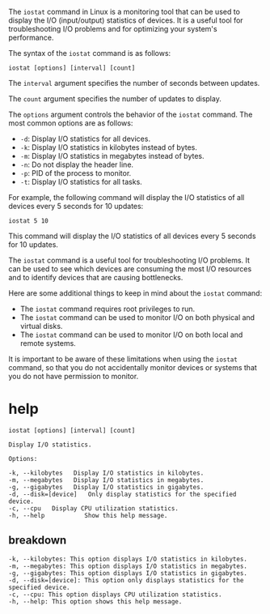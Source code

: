 The `iostat` command in Linux is a monitoring tool that can be used to display the I/O (input/output) statistics of devices. It is a useful tool for troubleshooting I/O problems and for optimizing your system's performance.

The syntax of the `iostat` command is as follows:

```
iostat [options] [interval] [count]
```

The `interval` argument specifies the number of seconds between updates.

The `count` argument specifies the number of updates to display.

The `options` argument controls the behavior of the `iostat` command. The most common options are as follows:

* `-d`: Display I/O statistics for all devices.
* `-k`: Display I/O statistics in kilobytes instead of bytes.
* `-m`: Display I/O statistics in megabytes instead of bytes.
* `-n`: Do not display the header line.
* `-p`: PID of the process to monitor.
* `-t`: Display I/O statistics for all tasks.

For example, the following command will display the I/O statistics of all devices every 5 seconds for 10 updates:

```
iostat 5 10
```

This command will display the I/O statistics of all devices every 5 seconds for 10 updates.

The `iostat` command is a useful tool for troubleshooting I/O problems. It can be used to see which devices are consuming the most I/O resources and to identify devices that are causing bottlenecks.

Here are some additional things to keep in mind about the `iostat` command:

* The `iostat` command requires root privileges to run.
* The `iostat` command can be used to monitor I/O on both physical and virtual disks.
* The `iostat` command can be used to monitor I/O on both local and remote systems.

It is important to be aware of these limitations when using the `iostat` command, so that you do not accidentally monitor devices or systems that you do not have permission to monitor.


# help 

```
iostat [options] [interval] [count]

Display I/O statistics.

Options:

-k, --kilobytes   Display I/O statistics in kilobytes.
-m, --megabytes   Display I/O statistics in megabytes.
-g, --gigabytes   Display I/O statistics in gigabytes.
-d, --disk=[device]   Only display statistics for the specified device.
-c, --cpu   Display CPU utilization statistics.
-h, --help           Show this help message.
```

##  breakdown

```
-k, --kilobytes: This option displays I/O statistics in kilobytes.
-m, --megabytes: This option displays I/O statistics in megabytes.
-g, --gigabytes: This option displays I/O statistics in gigabytes.
-d, --disk=[device]: This option only displays statistics for the specified device.
-c, --cpu: This option displays CPU utilization statistics.
-h, --help: This option shows this help message.
```
